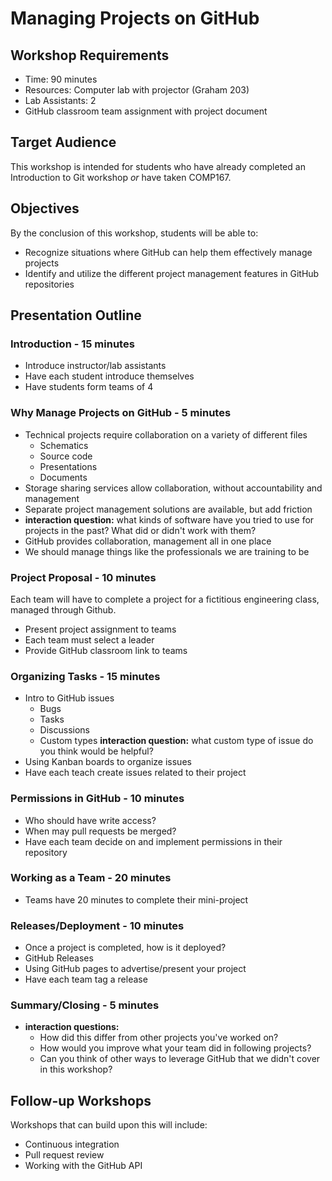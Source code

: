 # Managing Projects on GitHub

## Workshop Requirements
- Time: 90 minutes
- Resources: Computer lab with projector (Graham 203)
- Lab Assistants: 2
- GitHub classroom team assignment with project document

## Target Audience
This workshop is intended for students who have already completed an Introduction to Git workshop
_or_ have taken COMP167.

## Objectives
By the conclusion of this workshop, students will be able to:
- Recognize situations where GitHub can help them effectively manage projects
- Identify and utilize the different project management features in GitHub repositories

## Presentation Outline

### Introduction - 15 minutes
- Introduce instructor/lab assistants
- Have each student introduce themselves
- Have students form teams of 4

### Why Manage Projects on GitHub - 5 minutes
- Technical projects require collaboration on a variety of different files
  - Schematics
  - Source code
  - Presentations
  - Documents
- Storage sharing services allow collaboration, without accountability and management
- Separate project management solutions are available, but add friction
- **interaction question:** what kinds of software have you tried to use for projects
in the past? What did or didn't work with them?
- GitHub provides collaboration, management all in one place
- We should manage things like the professionals we are training to be

### Project Proposal - 10 minutes
Each team will have to complete a project for a fictitious engineering class,
managed through Github.
- Present project assignment to teams
- Each team must select a leader
- Provide GitHub classroom link to teams

### Organizing Tasks - 15 minutes
- Intro to GitHub issues
  - Bugs
  - Tasks
  - Discussions
  - Custom types **interaction question:** what custom type of issue do you think would
  be helpful?
- Using Kanban boards to organize issues
- Have each teach create issues related to their project

### Permissions in GitHub - 10 minutes
- Who should have write access?
- When may pull requests be merged?
- Have each team decide on and implement permissions in their repository

### Working as a Team - 20 minutes
- Teams have 20 minutes to complete their mini-project

### Releases/Deployment - 10 minutes
- Once a project is completed, how is it deployed?
- GitHub Releases
- Using GitHub pages to advertise/present your project
- Have each team tag a release

### Summary/Closing - 5 minutes
- **interaction questions:**
  - How did this differ from other projects you've worked on?
  - How would you improve what your team did in following projects?
  - Can you think of other ways to leverage GitHub that we didn't cover in this workshop?

## Follow-up Workshops
Workshops that can build upon this will include:
- Continuous integration
- Pull request review
- Working with the GitHub API
